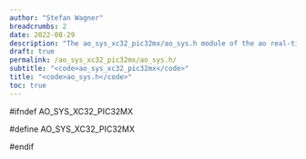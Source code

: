 ```yaml
---
author: "Stefan Wagner"
breadcrumbs: 2
date: 2022-08-29
description: "The ao_sys_xc32_pic32mx/ao_sys.h module of the ao real-time operating system."
draft: true
permalink: /ao_sys_xc32_pic32mx/ao_sys.h/ 
subtitle: "<code>ao_sys_xc32_pic32mx</code>"
title: "<code>ao_sys.h</code>"
toc: true
---
```


#ifndef AO_SYS_XC32_PIC32MX

#define AO_SYS_XC32_PIC32MX

#endif

